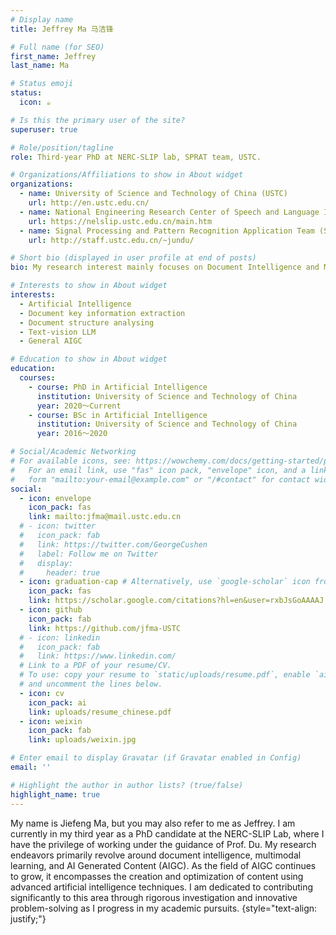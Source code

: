 ```yaml
---
# Display name
title: Jeffrey Ma 马洁锋

# Full name (for SEO)
first_name: Jeffrey
last_name: Ma

# Status emoji
status:
  icon: ☕️

# Is this the primary user of the site?
superuser: true

# Role/position/tagline
role: Third-year PhD at NERC-SLIP lab, SPRAT team, USTC.

# Organizations/Affiliations to show in About widget
organizations:
  - name: University of Science and Technology of China (USTC)
    url: http://en.ustc.edu.cn/
  - name: National Engineering Research Center of Speech and Language Information Processing (NERC-SLIP)
    url: https://nelslip.ustc.edu.cn/main.htm
  - name: Signal Processing and Pattern Recognition Application Team (SPRAT) 
    url: http://staff.ustc.edu.cn/~jundu/

# Short bio (displayed in user profile at end of posts)
bio: My research interest mainly focuses on Document Intelligence and Multimodal Learning.

# Interests to show in About widget
interests:
  - Artificial Intelligence
  - Document key information extraction
  - Document structure analysing
  - Text-vision LLM
  - General AIGC

# Education to show in About widget
education:
  courses:
    - course: PhD in Artificial Intelligence
      institution: University of Science and Technology of China
      year: 2020～Current
    - course: BSc in Artificial Intelligence
      institution: University of Science and Technology of China
      year: 2016～2020

# Social/Academic Networking
# For available icons, see: https://wowchemy.com/docs/getting-started/page-builder/#icons
#   For an email link, use "fas" icon pack, "envelope" icon, and a link in the
#   form "mailto:your-email@example.com" or "/#contact" for contact widget.
social:
  - icon: envelope
    icon_pack: fas
    link: mailto:jfma@mail.ustc.edu.cn
  # - icon: twitter
  #   icon_pack: fab
  #   link: https://twitter.com/GeorgeCushen
  #   label: Follow me on Twitter
  #   display:
  #     header: true
  - icon: graduation-cap # Alternatively, use `google-scholar` icon from `ai` icon pack
    icon_pack: fas
    link: https://scholar.google.com/citations?hl=en&user=rxbJsGoAAAAJ
  - icon: github
    icon_pack: fab
    link: https://github.com/jfma-USTC
  # - icon: linkedin
  #   icon_pack: fab
  #   link: https://www.linkedin.com/
  # Link to a PDF of your resume/CV.
  # To use: copy your resume to `static/uploads/resume.pdf`, enable `ai` icons in `params.yaml`,
  # and uncomment the lines below.
  - icon: cv
    icon_pack: ai
    link: uploads/resume_chinese.pdf
  - icon: weixin
    icon_pack: fab
    link: uploads/weixin.jpg

# Enter email to display Gravatar (if Gravatar enabled in Config)
email: ''

# Highlight the author in author lists? (true/false)
highlight_name: true
---
```


My name is Jiefeng Ma, but you may also refer to me as Jeffrey. I am currently in my third year as a PhD candidate at the NERC-SLIP Lab, where I have the privilege of working under the guidance of Prof. Du. My research endeavors primarily revolve around document intelligence, multimodal learning, and AI Generated Content (AIGC). As the field of AIGC continues to grow, it encompasses the creation and optimization of content using advanced artificial intelligence techniques. I am dedicated to contributing significantly to this area through rigorous investigation and innovative problem-solving as I progress in my academic pursuits.
{style="text-align: justify;"}
